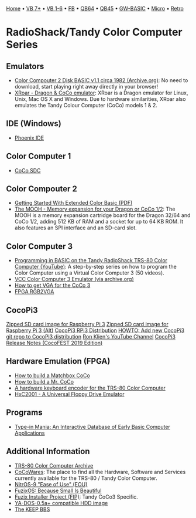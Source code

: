 [Home](https://gotbasic.com) • [VB 7+](vb.md) • [VB 1-6](vb6.md) • [FB](freebasic.md) • [QB64](qb64.md) • [QB45](qb.md) • [GW-BASIC](gw-basic.md) • [Micro](micro.md) • [Retro](retro.md)

# RadioShack/Tandy Color Computer Series

## Emulators

- [Color Compouter 2 Disk BASIC v1.1 circa 1982 (Archive.org)](https://archive.org/details/coco2cart_Color_Computer_Disk_BASIC_V1.1_1982_26-3022_Tandy): No need to download, start playing right away directly in your browser!
- [XRoar - Dragon & CoCo emulator](https://www.6809.org.uk/xroar): XRoar is a Dragon emulator for Linux, Unix, Mac OS X and Windows. Due to hardware similarities, XRoar also emulates the Tandy Colour Computer (CoCo) models 1 & 2.

## IDE (Windows)

- [Phoenix IDE](http://www.cococommunity.net/product/phoenix-ide/)

## Color Computer 1

- [CoCo SDC](http://cocosdc.blogspot.com/?fbclid=IwAR0JquoF2a1xcd-mzVY-7jAoVoz-dU0LeiBYaSDVoVb0TyAOWcRRnmCW1qA)

## Color Compouter 2

- [Getting Started With Extended Color Basic (PDF)](http://www.colorcomputerarchive.com/coco/Documents/Manuals/Hardware/Getting%20Started%20With%20Extended%20Color%20Basic%20(Tandy).pdf)
- [The MOOH - Memory expansion for your Dragon or CoCo 1/2](http://tormod.me/mooh.html): The MOOH is a memory expansion cartridge board for the Dragon 32/64 and CoCo 1/2, adding 512 KB of RAM and a socket for up to 64 KB ROM. It also features an SPI interface and an SD-card slot.

## Color Computer 3

- [Programming in BASIC on the Tandy RadioShack TRS-80 Color Computer (YouTube)](https://www.youtube.com/playlist?list=PLDfh7JjQaSYA1fP5KwRiOwefFIIF1Alid&fbclid=IwAR02qFC8wrAq8cf6rO4KUGpKb62KE_xaRvrweKEIHlfmy3Mq7E84EO6718U): A step-by-step series on how to program the Color Computer using a Virtual Color Computer 3 (50 videos).
- [VCC Color Computer 3 Emulator (via archive.org)](https://web.archive.org/web/20181001201546/http://www.coco4.com/vcc/download.shtml)
- [How to get VGA for the CoCo 3](http://www.cococommunity.net/vga-for-the-coco-3/)
- [FPGA RGB2VGA](https://sites.google.com/site/tandycocoloco/rgb2vga)

## CocoPi3

[Zipped SD card image for Raspberry Pi 3](http://www.cocopi3.com/)
[Zipped SD card image for Raspberry Pi 3 (Alt)](http://ogsteviestrow.com/coco3/)
[CocoPi3 RPi3 Distribution](https://github.com/mrgw454/CocoPi3)
[HOWTO: Add new CocoPi3 git repo to CocoPi3 distribution](https://docs.google.com/document/d/1tTtsB-_iR7ECtPwY11cxcHeB9GSF8oaZszDFWWV3uNg)
[Ron Klien's YouTube Channel](https://www.youtube.com/channel/UCApGKXmQxldvBga3_CoeWXA)
[CocoPi3 Release Notes (CocoFEST 2019 Edition)](https://docs.google.com/document/d/1BkhNFjF3vd7sCoy1E6qa7TlPGUPdZMy2xz4EqZoyqtk)

## Hardware Emulation (FPGA)

- [How to build a Matchbox CoCo](http://www.cococommunity.net/how-to-build-your-own-coco-4/)
- [How to build a Mr. CoCo](http://www.cococommunity.net/how-to-build-a-mr-coco/)
- [A hardware keyboard encoder for the TRS-80 Color Computer](https://github.com/wyndec/CoCoKeys2USB)
- [HxC2001 - A Universal Floppy Drive Emulator](http://hxc2001.free.fr/floppy_drive_emulator/)

## Programs

- [Type-in Mania: An Interactive Database of Early Basic Computer Applications](http://faculty.cbu.ca/jgerrie/Home/Type-in-Mania.html?fbclid=IwAR3DAaO6aL8Lho29OYJgUzuyFLy7iSZTW5SA4nNyVVI9zazwNDf8wrDe0Og)

## Additional Information

- [TRS-80 Color Computer Archive](http://www.colorcomputerarchive.com/)
- [CoCoWares](http://cocowares.com/): The place to find all the Hardware, Software and Services currently available for the TRS-80 / Tandy Color Computer.
- [NitrOS-9 "Ease of Use" (EOU)](http://www.lcurtisboyle.com/nitros9/nitros9.html)
- [FuzixOS: Because Small Is Beautiful](https://github.com/EtchedPixels/FUZIX)
- [Fuzix Installer Project (FIP)](https://github.com/beretta42/fip): Tandy CoCo3 Specific.
- [YA-DOS-0.5a+ compatible HDD image](https://github.com/mrgw454/CCHDD)
- [The KEEP BBS](https://web2.thekeep.net/wp/)